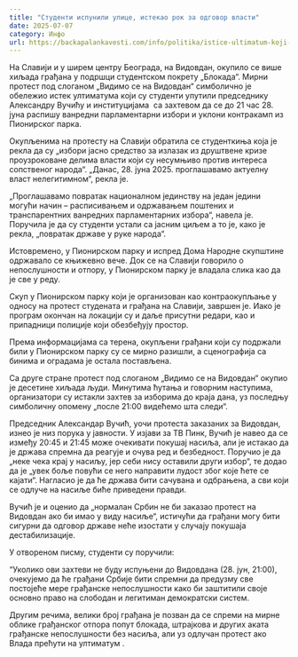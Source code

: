 ```yaml
---
title: "Студенти испунили улице, истекао рок за одговор власти"
date: 2025-07-07
category: Инфо
url: https://backapalankavesti.com/info/politika/istice-ultimatum-koji-su-studenti-u-blokadi/
---
```


На Славији и у ширем центру Београда, на Видовдан, окупило се више хиљада грађана у подршци студентском покрету „Блокада“. Мирни протест под слоганом „Видимо се на Видовдан“ симболично је обележио истек ултиматума који су студенти упутили председнику Александру Вучићу и институцијама  са захтевом да се до 21 час 28. јуна распишу ванредни парламентарни избори и уклони контракамп из Пионирског парка.

Окупљенима на протесту на Славији обратила се студенткиња која је рекла да су „избори јасно средство за излазак из друштвене кризе проузроковане делима власти који су несумњиво против интереса сопственог народа“. „Данас, 28. јуна 2025. проглашавамо актуелну власт нелегитимном“, рекла је.

„Проглашавамо повратак националном јединству на један једини могући начин – расписивањем и одржавањем поштених и транспарентних ванредних парламентарних избора“, навела је. Поручила је да су студенти устали са јасним циљем а то је, како је рекла, „повратак државе у руке народа“.

Истовремено, у Пионирском парку и испред Дома Народне скупштине одржавало се књижевно вече. Док се на Славији говорило о непослушности и отпору, у Пионирском парку је владала слика као да је све у реду.

Скуп у Пионирском парку који је организован као контраокупљање у односу на протест студената и грађана на Славији, завршен је. Иако је програм окончан на локацији су и даље присутни редари, као и припадници полиције који обезбеђују простор.

Према информацијама са терена, окупљени грађани који су подржали били у Пионирском парку су се мирно разишли, а сценографија са бинима и оградама је остала постављена.

Са друге стране протест под слоганом „Видимо се на Видовдан“ окупио је десетине хиљада људи. Минутима ћутања и говорним наступима, организатори су истакли захтев за изборима до краја дана, уз последњу симболичну опомену „после 21:00 видећемо шта следи“.

Председник Александар Вучић, уочи протеста заказаних за Видовдан, изнео је низ порука у јавности. У изјави за ТВ Пинк, Вучић је навео да се између 20:45 и 21:45 може очекивати покушај насиља, али је истакао да је држава спремна да реагује и очува ред и безбедност. Поручио је да „неке чека крај у насиљу, јер себи нису оставили други избор“, те додао да је „увек боље повући се него направити лудост због које ћете се кајати“. Нагласио је да ће држава бити сачувана и одбрањена, а сви који се одлуче на насиље биће приведени правди.

Вучић је и оценио да „нормалан Србин не би заказао протест на Видовдан ако би имао у виду насиље“, истичући да грађани могу бити сигурни да одговор државе неће изостати у случају покушаја дестабилизације.

У отвореном писму, студенти су поручили:

“Уколико ови захтеви не буду испуњени до Видовдана (28. јун, 21:00), очекујемо да ће грађани Србије бити спремни да предузму све постојеће мере грађанске непослушности како би заштитили своје основно право на слободан и легитиман демократски систем.

Другим речима, велики број грађана је позван да се спреми на мирне облике грађанског отпора попут блокада, штрајкова и других аката грађанске непослушности без насиља, али уз одлучан протест ако Влада прећути на ултиматум .

